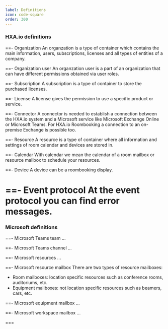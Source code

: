 ```yaml
---
label: Definitions
icon: code-square
order: 300
---
```


### HXA.io definitions

==- Organization
An organzation is a type of container which contains the main information, users, subscriptions, licenses and all types of entities of a company.

==- Organization user
An organzation user is a part of an organization that can have different permissions obtained via user roles.

==- Subscription
A subscription is a type of container to store the purchased licenses.

==- License
A license gives the permission to use a specific product or service.

==- Connector
A connector is needed to establish a connection between the HXA.io system and a Microsoft service like Microsoft Exchange Online or Microsoft Teams. For HXA.io Roombooking a connection to an on-premise Exchange is possible too.

==- Resource
A resource is a type of container where all information and settings of room calendar and devices are stored in.

==- Calendar
With calendar we mean the calendar of a room mailbox or resource mailbox to schedule your resources.

==- Device
A device can be a roombooking display.

==- Event protocol
At the event protocol you can find error messages.
===


### Microsoft definitions

==- Microsoft Teams team
...

==- Microsoft Teams channel
...

==- Microsoft resources
...

==- Microsoft resource mailbox
There are two types of resource mailboxes:
- Room mailboxes: location specific resources such as conference rooms, auditoriums, etc. 
- Equipment mailboxes: not location specific resources such as beamers, cars, etc.



==- Microsoft equipment mailbox
...

==- Microsoft workspace mailbox
...

===

